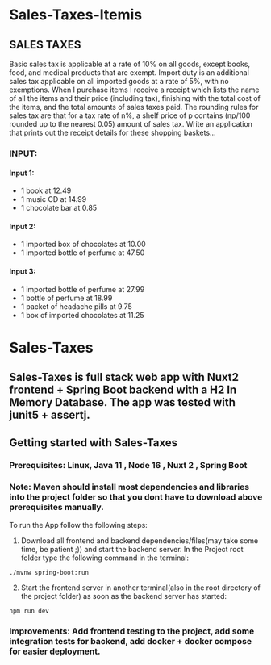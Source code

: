 # Sales-Taxes-Itemis

## SALES TAXES
Basic sales tax is applicable at a rate of 10% on all goods, except books, food, and medical
products that are exempt. Import duty is an additional sales tax
applicable on all imported goods at a rate of 5%, with no exemptions. When I purchase items
I receive a receipt which lists the name of all the items and their price (including tax),
finishing with the total cost of the items,
and the total amounts of sales taxes paid. The rounding rules for sales tax are that for a tax
rate of n%, a shelf price of p contains (np/100 rounded up to the nearest 0.05) amount of
sales tax.
Write an application that prints out the receipt details for these shopping baskets…
### INPUT:
#### Input 1:
- 1 book at 12.49
- 1 music CD at 14.99
- 1 chocolate bar at 0.85
#### Input 2:
- 1 imported box of chocolates at 10.00
- 1 imported bottle of perfume at 47.50
#### Input 3:
- 1 imported bottle of perfume at 27.99
- 1 bottle of perfume at 18.99
- 1 packet of headache pills at 9.75
- 1 box of imported chocolates at 11.25



# Sales-Taxes
## Sales-Taxes is full stack web app with Nuxt2 frontend + Spring Boot backend with a H2 In Memory Database. The app was tested with junit5 + assertj. 

## Getting started with Sales-Taxes

### Prerequisites: Linux, Java 11 , Node 16 , Nuxt 2 , Spring Boot 
### Note: Maven should install most dependencies and libraries into the project folder so that you dont have to download above prerequisites manually.

To run the App follow the following steps:

1. Download all frontend and backend dependencies/files(may take some time, be patient ;)) and start the backend server.
In the Project root folder type the following command in the terminal:
```
./mvnw spring-boot:run 

```
2. Start the frontend server in another terminal(also in the root directory of the project folder) as soon as the backend server has started:
 ```
npm run dev

```

### Improvements: Add frontend testing to the project, add some integration tests for backend, add docker + docker compose for easier deployment.
